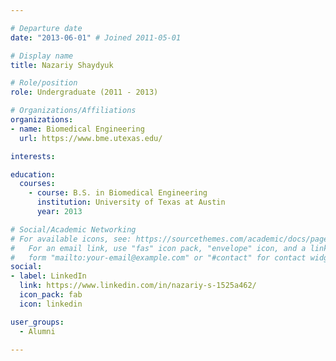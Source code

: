 ```yaml
---

# Departure date
date: "2013-06-01" # Joined 2011-05-01

# Display name
title: Nazariy Shaydyuk

# Role/position
role: Undergraduate (2011 - 2013)

# Organizations/Affiliations
organizations:
- name: Biomedical Engineering
  url: https://www.bme.utexas.edu/

interests:

education:
  courses:
    - course: B.S. in Biomedical Engineering
      institution: University of Texas at Austin
      year: 2013

# Social/Academic Networking
# For available icons, see: https://sourcethemes.com/academic/docs/page-builder/#icons
#   For an email link, use "fas" icon pack, "envelope" icon, and a link in the
#   form "mailto:your-email@example.com" or "#contact" for contact widget.
social:
- label: LinkedIn
  link: https://www.linkedin.com/in/nazariy-s-1525a462/
  icon_pack: fab
  icon: linkedin

user_groups:
  - Alumni

---
```


